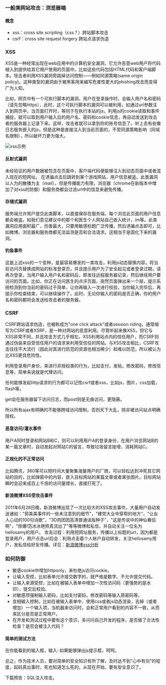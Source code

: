 ### 一般类网站攻击：浏览器端

#### 概念

* xss：cross site scripting（css？）跨站脚本攻击
* csrf：cross site request forgery 跨站点请求伪造

### XSS

XSS是一种经常出现在web应用中的计算机安全漏洞，它允许恶意web用户将代码植入到提供给其它用户使用的页面中。比如这些代码包括HTML代码和客户端脚本。攻击者利用XSS漏洞旁路掉访问控制——例如同源策略(same origin policy)。这种类型的漏洞由于被黑客用来编写危害性更大的phishing攻击而变得广为人知。

比如，网页中有一个可执行脚本的漏洞，用户在登录操作时，会输入用户名和密码（请先忽略https），此时，这个可执行脚本的漏洞可以被利用，如通过url参数注入到网页中，当页面打开时，等同于在执行本站的js，利用js的cookie读取和事件捕捉，就可以取到用户输入后的用户名、密码和cookie信息，再自动发送到攻击者的服务器上记录下来。这样，攻击者就可以拿到你的账号信息了。听上去有些像日志服务嵌入的js，但是这种是直接注入到当前页面的，不受同源策略影响（同域名限制），所以破坏力更为强大。

![xss示例](https://github.com/yangshiqi/wiki/blob/master/imgs/attack/xss.jpg)


#### 反射式漏洞

未经验证的用户数据被包含在页面中，客户端代码便能够注入到动态页面中或者混入现在的短网址。
在诱骗点击后跳转到某个游戏网站，用户信息被盗。此类漏洞以人为的散播为主（mail），但是传播能力有限，浏览器（chrome在新版本中增加了对xss的防御）和服务商都会过滤url中的信息来避免传播。

#### 存储式漏洞

服务端允许用户提交此类脚本，以直接保存在服务端，每个浏览此页面的用户信息都会被盗。如我们意见建议中的那个和医生个人网站自己嵌入统计，im等。此类漏洞应用面积最广，伤害最大，只要用敏感标题广泛传播，然后诱骗点击即可，比如微博。浏览器和服务商都无法监测是否和合法请求。这相当于是固化下来的漏洞。


#### 钓鱼事件

这是上述xss的一个变种，是最容易爆发的一类攻击，利用js动态替换内容，将当前访问页替换成网站的标准登录页，并且提示用户为了安全起见或者登录过期，请再次登录，当用户输入用户名和密码后，即发往远程服务器记录，然后继续用户要访问的页面。比如，你正在访问医生的点评页面，突然页面弹出来一个层，提示系统检测到你当前的密码过于简单，让你再输入一次进行校验，当你输入完毕后，再提示你检查结束，可以继续操作了。此时，无论你输入的密码是否正确，你的用户名和密码都将会发送给攻击者的服务器。

 
### CSRF

CSRF跨站请求伪造，也被称成为"one click attack"或者session riding，通常缩写为CSRF或者XSRF，是一种对网站的恶意利用。尽管听起来像XSS，但它与XSS非常不同，并且攻击方式几乎相左。XSS利用站点内的信任用户，而CSRF则通过伪装来自受信任用户的请求来利用受信任的网站。与XSS攻击相比，CSRF攻击往往不大流行（因此对其进行防范的资源也相当稀少）和难以防范，所以被认为比XSS更具危险性。

利用登录用户身份，来进行非授权类的行为，比如支付，发帖，修改密码，修改信息等，简单来说就是代理访问。

任何能够发起http请求的行为都可以记性csrf或者xss，比如js，图片，css加载，flash等。

get会在服务器留下访问日志，而post则是无痕访问，更隐蔽。

所以所有ajax有明确的不能够跨域访问限制，否则天下大乱，除非被访问站点明确授权。

#### 恶意访问/灌水事件

用户A同时登录和网站B和C，则可以利用用户A的登录身份，在用户浏览网站B的某一篇文章时，自动发起对网站C的留言，导致垃圾留言陡增，消耗网站C。

#### 正规化的不正常访问

比如腾讯，360等可以短时间大量聚集海量用户的厂商，可以轻松达到冲死其它网站的目的，比如弹窗中的内容，嵌入目标网站的某篇文章或者某张图片。目标网站瞬时会迎来成百上千倍的访问量增长，直接打死了。

#### 新浪微博XSS受攻击事件

2011年6月28日晚，新浪微博出现了一次比较大的XSS攻击事件。大量用户自动发送诸如："郭美美事件的一些未注意到的细节"，"建党大业中穿帮的地方"，"让女人心动的100句诗歌"，"3D肉团团高清普通话版种子"，"这是传说中的神仙眷侣啊"，"惊爆!范冰冰艳照真流出了"等等微博和私信，并自动关注一位名为hellosamy的用户。
攻击过程：利用短网址服务，传播以上标题的url，因为都是登录用户，用户点击url后会：利用点击着个人帐户自动转发，关注hellosamy用户，发私信给好友传播。详见：[新浪微博xss分析](http://soft.yesky.com/security/156/30179156.shtml)
 
### 如何防御

* 敏感cookie中增加httponly，来杜绝js访问cookie。
* 让输入受控，比如表单允许提交数字的，就严格是数字。不允许提交代码。
* 让输入来源受控，比如在被输入表单中增加一次性访问码（更强势的是水印），提交后校验。
* 对敏感项强制输入密码，比如支付密码，修改密码等输入原密码等。
* 变相输入控制，比如在被输入表单中，使用css或者js动态渲染，去掉（或者增加）一个输入项，当机器来访问时，会和正常用户看到的内容不一致，从而来区分是否是正常用户。
* 在开发和测试过程中要有这个意识，多问问自己开发的程序，是否做了合法性检查？是否会被注入代码？

#### 简单的测试方法

在你能看到的输入框，输入:<script>alert('you got it!');</script>
如果能够弹出js提示框，呵呵。

总之，作为技术人员，要对简单的安全知识有所了解，及时达不到“心中有剑”的程度，起码真出事时，死也知道怎么死的。从现在开始，要有安全意识了。

下篇预告：SQL注入攻击。

